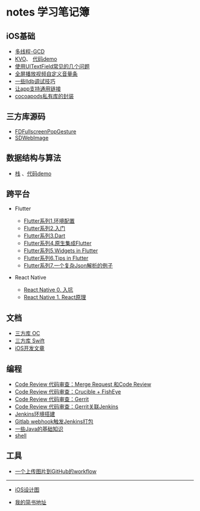 # notes 学习笔记簿

## iOS基础

+ [多线程-GCD](https://github.com/AllenSWB/notes/blob/master/docs/multithreading_GCD.md)
+ [KVO](https://github.com/AllenSWB/notes/blob/master/docs/KVO.md)、 [代码demo](https://github.com/AllenSWB/notes/blob/master/code/UcarShareDemo/)
+ [使用UITextField常见的几个问题](https://github.com/AllenSWB/notes/blob/master/docs/%E4%BD%BF%E7%94%A8UITextField%E5%B8%B8%E8%A7%81%E7%9A%84%E5%87%A0%E4%B8%AA%E9%97%AE%E9%A2%98.md)
+ [全屏播放视频自定义音量条](https://github.com/AllenSWB/notes/blob/master/docs/ucar_volume.md)
+ [一些lldb调试技巧](https://github.com/AllenSWB/notes/blob/master/docs/%E4%B8%80%E4%BA%9Blldb%E8%B0%83%E8%AF%95%E6%8A%80%E5%B7%A7.md)
+ [让app支持通用链接](https://github.com/AllenSWB/notes/blob/master/docs/%E9%80%9A%E7%94%A8%E9%93%BE%E6%8E%A5.md)
+ [cocoapods私有库的封装](https://github.com/AllenSWB/notes/blob/master/docs/how_to_create_private_third_party_repo_cocoapods.md)
  
## 三方库源码

+ [FDFullscreenPopGesture](https://github.com/AllenSWB/notes/blob/master/docs/FDFullscreenPopGesture.md)
+ [SDWebImage](https://github.com/AllenSWB/notes/blob/master/docs/SDWebImage.md)

## 数据结构与算法

+ [栈](https://github.com/AllenSWB/notes/blob/master/docs/%E6%A0%88.md) 、[代码demo](https://github.com/AllenSWB/notes/tree/master/code/StackDemo)

## 跨平台

+ Flutter
  + [Flutter系列1.环境配置](https://github.com/AllenSWB/notes/blob/master/docs/flutter/setup_env.md)
  + [Flutter系列2.入门](https://github.com/AllenSWB/notes/blob/master/docs/flutter/flutter_intro.md)
  + [Flutter系列3.Dart](https://github.com/AllenSWB/notes/blob/master/docs/flutter/dart.md)
  + [Flutter系列4.原生集成Flutter](https://github.com/AllenSWB/notes/blob/master/docs/flutter/add_flutter_to_native.md)
  + [Flutter系列5.Widgets in Flutter](https://github.com/AllenSWB/notes/blob/master/docs/flutter/widgets_in_flutter.md)
  + [Flutter系列6.Tips in Flutter](https://github.com/AllenSWB/notes/blob/master/docs/flutter/tips_in_flutter.md)
  + [Flutter系列7.一个复杂Json解析的例子](https://github.com/AllenSWB/notes/blob/master/docs/flutter/json_parsing_in_flutter.md)
  
+ React Native
  + [React Native 0. 入坑](https://github.com/AllenSWB/notes/blob/master/docs/reactnative_tutorial_0.md)
  + [React Native 1. React原理](https://github.com/AllenSWB/notes/blob/master/docs/reactnative_tutorial_1.md)

## 文档

+ [三方库 OC](https://github.com/AllenSWB/notes/blob/master/docs/third_party_library_OC.md)
+ [三方库 Swift](https://github.com/AllenSWB/notes/blob/master/docs/third_party_library_Swift.md)
+ [iOS开发文章](https://github.com/AllenSWB/notes/blob/master/docs/articles.md)

## 编程

+ [Code Review 代码审查：Merge Request 和Code Review](https://github.com/AllenSWB/notes/blob/master/docs/CITools/mergerequest.md)
+ [Code Review 代码审查：Crucible + FishEye](https://github.com/AllenSWB/notes/blob/master/docs/CITools/Crucible.md)
+ [Code Review 代码审查：Gerrit](https://github.com/AllenSWB/notes/blob/master/docs/CITools/gerritinstall.md)
+ [Code Review 代码审查：Gerrit关联Jenkins](https://github.com/AllenSWB/notes/blob/master/docs/CITools/Gerrit%20+%20Jenkins.md)
+ [Jenkins环境搭建](https://github.com/AllenSWB/notes/blob/master/docs/CITools/Jenkins%E7%8E%AF%E5%A2%83%E6%90%AD%E5%BB%BA.md)
+ [Gitlab webhook触发Jenkins打包](https://github.com/AllenSWB/notes/blob/master/docs/CITools/Gitlab_webhook.md)
+ [一些Java的基础知识](https://github.com/AllenSWB/notes/blob/master/docs/java_basic.md)
+ [shell](https://github.com/AllenSWB/notes/blob/master/docs/shell.md)

## 工具

+ [一个上传图片到GitHub的workflow](https://github.com/AllenSWB/notes/blob/master/docs/applescript.md)

---

+ [iOS设计图](https://github.com/AllenSWB/notes/blob/master/docs/ios_design.md)

+ [我的简书地址](https://www.jianshu.com/u/f75be2cdebe5)